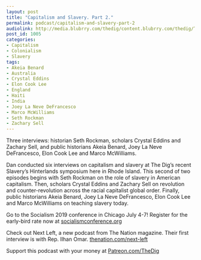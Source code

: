 ```yaml
---
layout: post
title: "Capitalism and Slavery. Part 2."
permalink: podcast/capitalism-and-slavery-part-2
audiolink: http://media.blubrry.com/thedig/content.blubrry.com/thedig/The_Dig-EP_197-CapitalismSlavery2.mp3
post_id: 1005
categories: 
- Capitalism
- Colonialism
- Slavery
tags: 
- Akeia Benard
- Australia
- Crystal Eddins
- Elon Cook Lee
- England
- Haiti
- India
- Joey La Neve DeFrancesco
- Marco McWilliams
- Seth Rockman
- Zachary Sell
---
```


Three interviews: historian Seth Rockman, scholars Crystal Eddins and Zachary Sell, and public historians Akeia Benard, Joey La Neve DeFrancesco, Elon Cook Lee and Marco McWilliams.

Dan conducted six interviews on capitalism and slavery at The Dig’s recent Slavery’s Hinterlands symposium here in Rhode Island. This second of two episodes begins with Seth Rockman on the role of slavery in American capitalism. Then, scholars Crystal Eddins and Zachary Sell on revolution and counter-revolution across the racial capitalist global order. Finally, public historians Akeia Benard, Joey La Neve DeFrancesco, Elon Cook Lee and Marco McWilliams on teaching slavery today.

Go to the Socialism 2019 conference in Chicago July 4-7! Register for the early-bird rate now at 
[socialismconference.org](http://socialismconference.org)

Check out Next Left, a new podcast from The Nation magazine. Their first interview is with Rep. Ilhan Omar. 
[thenation.com/next-left](http://thenation.com/next-left)

Support this podcast with your money at 
[Patreon.com/TheDig](http://Patreon.com/TheDig)